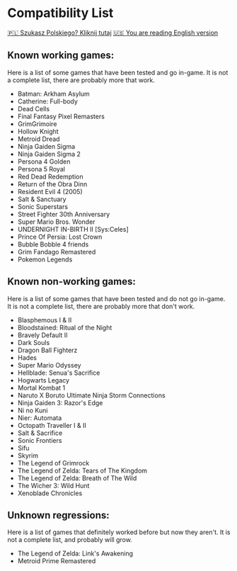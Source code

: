 # Compatibility List

[🇵🇱 Szukasz Polskiego? Kliknij tutaj](Compatibility_pl_PL.md) [🇺🇸 You are reading English version](Compatibility.md)

## Known working games: 
Here is a list of some games that have been tested and go in-game. It is not a complete list, there are probably more that work.

- Batman: Arkham Asylum
- Catherine: Full-body
- Dead Cells
- Final Fantasy Pixel Remasters
- GrimGrimoire
- Hollow Knight
- Metroid Dread 
- Ninja Gaiden Sigma
- Ninja Gaiden Sigma 2
- Persona 4 Golden
- Persona 5 Royal
- Red Dead Redemption
- Return of the Obra Dinn
- Resident Evil 4 (2005)
- Salt & Sanctuary
- Sonic Superstars
- Street Fighter 30th Anniversary
- Super Mario Bros. Wonder
- UNDERNIGHT IN-BIRTH II [Sys:Celes]
- Prince Of Persia: Lost Crown
- Bubble Bobble 4 friends
- Grim Fandago Remastered
- Pokemon Legends
  
## Known non-working games:
Here is a list of some games that have been tested and do not go in-game. It is not a complete list, there are probably more that don't work.

- Blasphemous I & II
- Bloodstained: Ritual of the Night
- Bravely Default II
- Dark Souls
- Dragon Ball Fighterz
- Hades
- Super Mario Odyssey
- Hellblade: Senua's Sacrifice
- Hogwarts Legacy
- Mortal Kombat 1
- Naruto X Boruto Ultimate Ninja Storm Connections 
- Ninja Gaiden 3: Razor's Edge
- Ni no Kuni
- Nier: Automata
- Octopath Traveller I & II
- Salt & Sacrifice
- Sonic Frontiers
- Sifu
- Skyrim
- The Legend of Grimrock
- The Legend of Zelda: Tears of The Kingdom
- The Legend of Zelda: Breath of The Wild
- The Wicher 3: Wild Hunt
- Xenoblade Chronicles
  
## Unknown regressions:
Here is a list of games that definitely worked before but now they aren't. It is not a complete list, and probably will grow.

- The Legend of Zelda: Link's Awakening
- Metroid Prime Remastered
